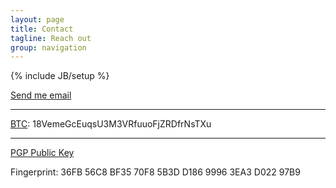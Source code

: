 ```yaml
---
layout: page
title: Contact
tagline: Reach out
group: navigation
---
```

{% include JB/setup %}

<style media="screen" type="text/css">

html, body {
    background: url(assets/grass.jpg) no-repeat center center fixed; 
    -webkit-background-size: cover;
    -moz-background-size: cover;
    -o-background-size: cover;
    background-size: cover;
}

</style>

<div class="well">
<span>
<p><a href="#" id="email_contact">Send me email</a></p>
 <script type="text/javascript" >
      var _jvObfuscatedHREF0 = "mai";var _jvObfuscatedHREF1 = "lto";var _jvObfuscatedHREF2 = ":jak";var _jvObfuscatedHREF3 = "eva";var _jvObfuscatedHREF4 = "@gm";var _jvObfuscatedHREF5 = "ail";var _jvObfuscatedHREF6 = ".co";var _jvObfuscatedHREF7 = "m";var _jvObfuscatedHREF  = _jvObfuscatedHREF0+_jvObfuscatedHREF1+_jvObfuscatedHREF2+_jvObfuscatedHREF3+_jvObfuscatedHREF4+_jvObfuscatedHREF5+_jvObfuscatedHREF6+_jvObfuscatedHREF7;
      document.getElementById('email_contact').href = _jvObfuscatedHREF;
  </script>
<hr/>
	<p><a href="http://bitcoin.org/en/">BTC</a>: 18VemeGcEuqsU3M3VRfuuoFjZRDfrNsTXu</p>
<hr/>
<p>
	<a href="http://pgp.mit.edu:11371/pks/lookup?op=get&amp;search=0xDF764E342927DD2F">PGP Public Key</a>
  <p>Fingerprint: 36FB 56C8 BF35 70F8 5B3D D186 9996 3EA3 D022 97B9</p>
</p>

</span>
</div>
